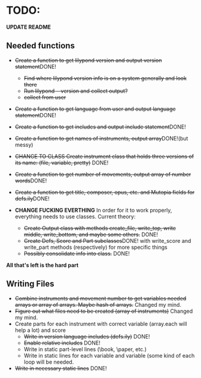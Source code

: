 # TODO:

__UPDATE README__

## Needed functions
* ~~Create a function to get lilypond version and output version statement~~DONE!
    * ~~Find where lilypond version info is on a system generally and look there~~
    * ~~Run lilypond --version and collect output?~~
    * ~~collect from user~~ 
* ~~Create a function to get language from user and output language
  statement~~DONE!
* ~~Create a function to get includes and output include statement~~DONE!
* ~~Create a function to get names of instruments, output array~~DONE!(but
  messy)
  
* ~~CHANGE TO CLASS Create instrument class that holds three versions of its name: (file, variable, pretty)~~ DONE!
* ~~Create a function to get number of movements, output array of number
  words~~DONE!
* ~~Create a function to get title, composer, opus, etc. and Mutopia fields for defs.ily~~DONE!
* __CHANGE FUCKING EVERTHING__ In order for it to work properly, everything
  needs to use classes. Current theory:
    * ~~Create Output class with methods create_file, write_top, write middle, write_bottom, and maybe
      some others.~~ DONE!
    * ~~Create Defs, Score and Part subclasses~~DONE! with write_score and write_part methods
      (respectively) for more specific things
    * ~~Possibly consolidate info into class.~~ DONE!

__All that's left is the hard part__

## Writing Files
* ~~Combine instruments and movement number to get variables needed arrays or
  array of arrays. Maybe hash of arrays.~~ Changed my mind.
* ~~Figure out what files need to be created (array of instruments)~~ Changed
  my mind.
* Create parts for each instrument with correct variable (array.each will help
  a lot) and score
    * ~~Write in version language includes (defs.ily)~~ DONE!
    * ~~Enable relative includes~~ DONE!
    * Write in static part-level lines (\book, \paper, etc.)
    * Write in static lines for each variable and variable (some kind of each
    loop will be needed.
* ~~Write in necessary static lines~~ DONE!

